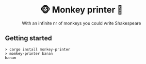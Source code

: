 <div align="center">
<h1>🐵 Monkey printer 🍌</h1>
<p>With an infinite nr of monkeys you could write Shakespeare</p>
</div>

## Getting started
```shell
> cargo install monkey-printer
> monkey-printer banan
banan
```
